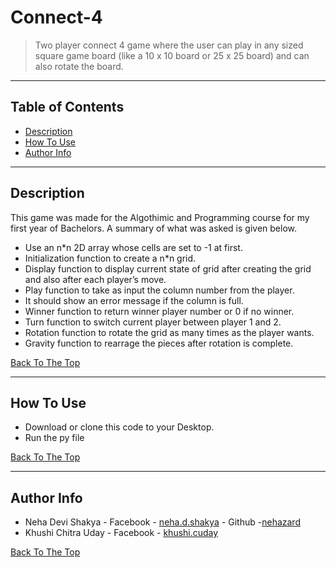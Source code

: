 # Connect-4

> Two player connect 4 game where the user can play in any sized square game board (like a 10 x 10 board or 25 x 25 board) and can also rotate the board.

---

## Table of Contents

- [Description](#description)
- [How To Use](#how-to-use)
- [Author Info](#author-info)

---

## Description

This game was made for the Algothimic and Programming course for my first year of Bachelors. A summary of what was asked is given below.

- Use an n\*n 2D array whose cells are set to -1 at first.
- Initialization function to create a n\*n grid.
- Display function to display current state of grid after creating the grid and also after each player’s move.
- Play function to take as input the column number from the player.
- It should show an error message if the column is full.
- Winner function to return winner player number or 0 if no winner.
- Turn function to switch current player between player 1 and 2.
- Rotation function to rotate the grid as many times as the player wants.
- Gravity function to rearrage the pieces after rotation is complete.

[Back To The Top](#Connect-4)

---

## How To Use

- Download or clone this code to your Desktop.
- Run the py file

[Back To The Top](#Connect-4)

---

## Author Info

- Neha Devi Shakya - Facebook - [neha.d.shakya](https://www.facebook.com/neha.d.shakya/) - Github -[nehazard](https://github.com/nehadshakya)
- Khushi Chitra Uday - Facebook - [khushi.cuday](https://www.facebook.com/khushi.cuday)

[Back To The Top](#Connect-4)
